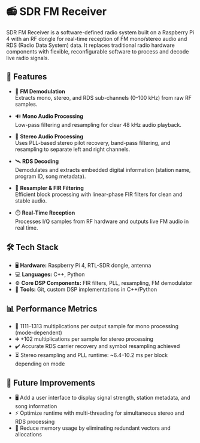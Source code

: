 # 📻 SDR FM Receiver

SDR FM Receiver is a software-defined radio system built on a Raspberry Pi 4 with an RF dongle for real-time reception of FM mono/stereo audio and RDS (Radio Data System) data. It replaces traditional radio hardware components with flexible, reconfigurable software to process and decode live radio signals.

## 🚀 Features

- 📡 **FM Demodulation**  
  Extracts mono, stereo, and RDS sub-channels (0–100 kHz) from raw RF samples.

- 🔊 **Mono Audio Processing**  
  Low-pass filtering and resampling for clear 48 kHz audio playback.

- 🎵 **Stereo Audio Processing**  
  Uses PLL-based stereo pilot recovery, band-pass filtering, and resampling to separate left and right channels.

- 🛰️ **RDS Decoding**  
  Demodulates and extracts embedded digital information (station name, program ID, song metadata).

- 🧮 **Resampler & FIR Filtering**  
  Efficient block processing with linear-phase FIR filters for clean and stable audio.

- ⏱️ **Real-Time Reception**  
  Processes I/Q samples from RF hardware and outputs live FM audio in real time.

## 🛠️ Tech Stack

- 🖥️ **Hardware:** Raspberry Pi 4, RTL-SDR dongle, antenna  
- 💻 **Languages:** C++, Python  
- ⚙️ **Core DSP Components:** FIR filters, PLL, resampling, FM demodulator  
- 🧰 **Tools:** Git, custom DSP implementations in C++/Python  

## 📊 Performance Metrics

- 🔢 1111–1313 multiplications per output sample for mono processing (mode-dependent)
- ➕ +102 multiplications per sample for stereo processing
- ✔️ Accurate RDS carrier recovery and symbol resampling achieved
- ⏳ Stereo resampling and PLL runtime: ~6.4–10.2 ms per block depending on mode

## 🧰 Future Improvements

- 🖥️ Add a user interface to display signal strength, station metadata, and song information
- ⚡ Optimize runtime with multi-threading for simultaneous stereo and RDS processing
- 💾 Reduce memory usage by eliminating redundant vectors and allocations
